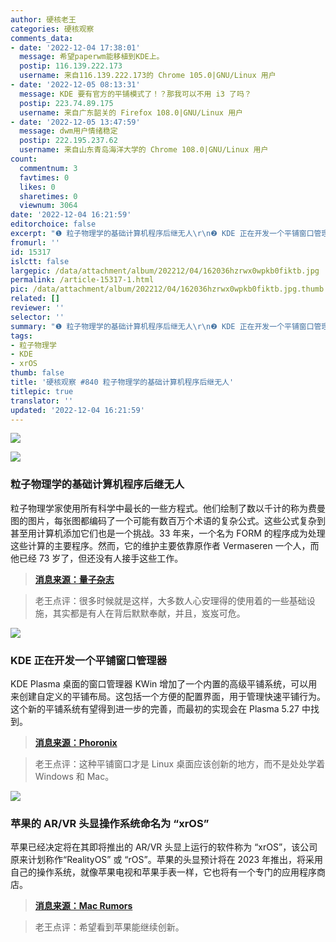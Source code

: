 ```yaml
---
author: 硬核老王
categories: 硬核观察
comments_data:
- date: '2022-12-04 17:38:01'
  message: 希望paperwm能移植到KDE上。
  postip: 116.139.222.173
  username: 来自116.139.222.173的 Chrome 105.0|GNU/Linux 用户
- date: '2022-12-05 08:13:31'
  message: KDE 要有官方的平铺模式了！？那我可以不用 i3 了吗？
  postip: 223.74.89.175
  username: 来自广东韶关的 Firefox 108.0|GNU/Linux 用户
- date: '2022-12-05 13:47:59'
  message: dwm用户情绪稳定
  postip: 222.195.237.62
  username: 来自山东青岛海洋大学的 Chrome 108.0|GNU/Linux 用户
count:
  commentnum: 3
  favtimes: 0
  likes: 0
  sharetimes: 0
  viewnum: 3064
date: '2022-12-04 16:21:59'
editorchoice: false
excerpt: "❶ 粒子物理学的基础计算机程序后继无人\r\n❷ KDE 正在开发一个平铺窗口管理器\r\n❸ 苹果的 AR/VR 头显操作系统命名为 “xrOS”"
fromurl: ''
id: 15317
islctt: false
largepic: /data/attachment/album/202212/04/162036hzrwx0wpkb0fiktb.jpg
permalink: /article-15317-1.html
pic: /data/attachment/album/202212/04/162036hzrwx0wpkb0fiktb.jpg.thumb.jpg
related: []
reviewer: ''
selector: ''
summary: "❶ 粒子物理学的基础计算机程序后继无人\r\n❷ KDE 正在开发一个平铺窗口管理器\r\n❸ 苹果的 AR/VR 头显操作系统命名为 “xrOS”"
tags:
- 粒子物理学
- KDE
- xrOS
thumb: false
title: '硬核观察 #840 粒子物理学的基础计算机程序后继无人'
titlepic: true
translator: ''
updated: '2022-12-04 16:21:59'
---
```


![](/data/attachment/album/202212/04/162036hzrwx0wpkb0fiktb.jpg)


![](/data/attachment/album/202212/04/162045j8swtsvt7s8vevmq.jpg)


### 粒子物理学的基础计算机程序后继无人


粒子物理学家使用所有科学中最长的一些方程式。他们绘制了数以千计的称为费曼图的图片，每张图都编码了一个可能有数百万个术语的复杂公式。这些公式复杂到甚至用计算机添加它们也是一个挑战。33 年来，一个名为 FORM 的程序成为处理这些计算的主要程序。然而，它的维护主要依靠原作者 Vermaseren 一个人，而他已经 73 岁了，但还没有人接手这些工作。



> 
> **[消息来源：量子杂志](https://www.quantamagazine.org/crucial-computer-program-for-particle-physics-at-risk-of-obsolescence-20221201)**
> 
> 
> 



> 
> 老王点评：很多时候就是这样，大多数人心安理得的使用着的一些基础设施，其实都是有人在背后默默奉献，并且，岌岌可危。
> 
> 
> 


![](/data/attachment/album/202212/04/162059qkvnoo7oqaa9ho3t.jpg)


### KDE 正在开发一个平铺窗口管理器


KDE Plasma 桌面的窗口管理器 KWin 增加了一个内置的高级平铺系统，可以用来创建自定义的平铺布局。这包括一个方便的配置界面，用于管理快速平铺行为。这个新的平铺系统有望得到进一步的完善，而最初的实现会在 Plasma 5.27 中找到。



> 
> **[消息来源：Phoronix](https://www.phoronix.com/news/KDE-Advanced-Tiling-System)**
> 
> 
> 



> 
> 老王点评：这种平铺窗口才是 Linux 桌面应该创新的地方，而不是处处学着 Windows 和 Mac。
> 
> 
> 


![](/data/attachment/album/202212/04/162115y6ndknpdjcrbz51s.jpg)


### 苹果的 AR/VR 头显操作系统命名为 “xrOS”


苹果已经决定将在其即将推出的 AR/VR 头显上运行的软件称为 “xrOS”，该公司原来计划称作“RealityOS” 或 “rOS”。苹果的头显预计将在 2023 年推出，将采用自己的操作系统，就像苹果电视和苹果手表一样，它也将有一个专门的应用程序商店。



> 
> **[消息来源：Mac Rumors](https://www.macrumors.com/2022/12/01/apple-headset-operating-system-xros/)**
> 
> 
> 



> 
> 老王点评：希望看到苹果能继续创新。
> 
> 
>